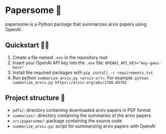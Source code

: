 # Papersome 📜

papersome is a Python package that summarizes arxiv papers using OpenAI.

## Quickstart 🏃‍♂️

1. Create a file named `.env` in the repository root
2. Insert your OpenAI API key into the `.env` file: `OPENAI_API_KEY="key-goes-here"`
3. Install the required packages with `pip install -r requirements.txt`
4. Run python `summarize_arxiv.py <arxiv-url>`. For example: `python summarize_arxiv.py https://arxiv.org/abs/1706.03762`

## Project structure 🚀

- `pdfs/`: directory containing downloaded arxiv papers in PDF format
- `summaries/`: directory containing the summaries of the arxiv papers
- `src/papersome/`: package containing the source code
- `summarize_arxiv.py`: script for summarizing arxiv papers with OpenAI
